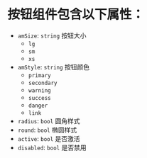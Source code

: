 按钮组件包含以下属性：
==========
- `amSize`: `string` 按钮大小
  - `lg`
  - `sm`
  - `xs`
- `amStyle`: `string` 按钮颜色
  - `primary`
  - `secondary`
  - `warning`
  - `success`
  - `danger`
  - `link`
- `radius`: `bool` 圆角样式
- `round`: `bool` 椭圆样式
- `active`: `bool` 是否激活
- `disabled`: `bool` 是否禁用
